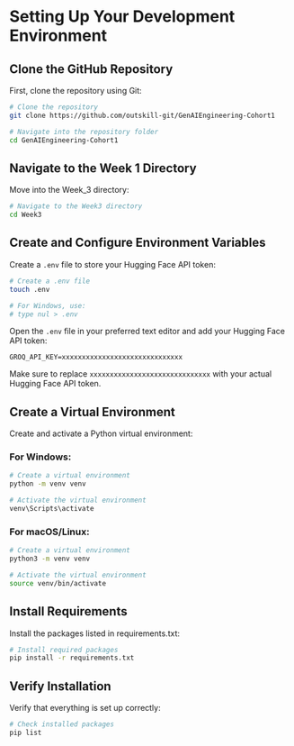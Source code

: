 # Setting Up Your Development Environment

## Clone the GitHub Repository

First, clone the repository using Git:

```bash
# Clone the repository
git clone https://github.com/outskill-git/GenAIEngineering-Cohort1

# Navigate into the repository folder
cd GenAIEngineering-Cohort1
```

## Navigate to the Week 1 Directory

Move into the Week_3 directory:

```bash
# Navigate to the Week3 directory
cd Week3
```

## Create and Configure Environment Variables

Create a `.env` file to store your Hugging Face API token:

```bash
# Create a .env file
touch .env

# For Windows, use:
# type nul > .env
```

Open the `.env` file in your preferred text editor and add your Hugging Face API token:

```
GROQ_API_KEY=xxxxxxxxxxxxxxxxxxxxxxxxxxxxxx
```

Make sure to replace `xxxxxxxxxxxxxxxxxxxxxxxxxxxxxx` with your actual Hugging Face API token.

## Create a Virtual Environment

Create and activate a Python virtual environment:

### For Windows:

```bash
# Create a virtual environment
python -m venv venv

# Activate the virtual environment
venv\Scripts\activate
```

### For macOS/Linux:

```bash
# Create a virtual environment
python3 -m venv venv

# Activate the virtual environment
source venv/bin/activate
```

## Install Requirements

Install the packages listed in requirements.txt:

```bash
# Install required packages
pip install -r requirements.txt
```

## Verify Installation

Verify that everything is set up correctly:

```bash
# Check installed packages
pip list
```
